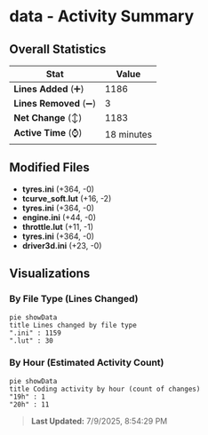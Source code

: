 # data - Activity Summary 

## Overall Statistics

| Stat                   | Value                                                             |
| ---------------------- | ----------------------------------------------------------------- |
| **Lines Added** (➕)   | 1186                                          |
| **Lines Removed** (➖) | 3                                        |
| **Net Change** (↕)    | 1183                |
| **Active Time** (⌚)   | 18 minutes |


## Modified Files
- **tyres.ini** (+364, -0)
- **tcurve_soft.lut** (+16, -2)
- **tyres.ini** (+364, -0)
- **engine.ini** (+44, -0)
- **throttle.lut** (+11, -1)
- **tyres.ini** (+364, -0)
- **driver3d.ini** (+23, -0)

## Visualizations

### By File Type (Lines Changed)

```mermaid
pie showData
title Lines changed by file type
".ini" : 1159
".lut" : 30
```

### By Hour (Estimated Activity Count)

```mermaid
pie showData
title Coding activity by hour (count of changes)
"19h" : 1
"20h" : 11
```


> **Last Updated:** 7/9/2025, 8:54:29 PM